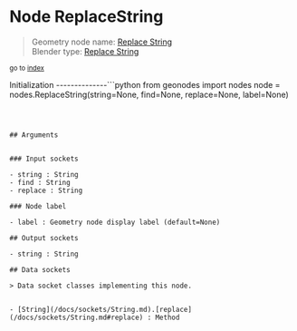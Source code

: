 
# Node ReplaceString

> Geometry node name: [Replace String](https://docs.blender.org/manual/en/latest/modeling/geometry_nodes/text/replace_string.html)<br>
  Blender type: [Replace String](https://docs.blender.org/api/current/bpy.types.FunctionNodeReplaceString.html)
  
<sub>go to [index](/docs/index.md)</sub>

Initialization
--------------```python
from geonodes import nodes
node = nodes.ReplaceString(string=None, find=None, replace=None, label=None)
```



## Arguments


### Input sockets

- string : String
- find : String
- replace : String

### Node label

- label : Geometry node display label (default=None)

## Output sockets

- string : String

## Data sockets

> Data socket classes implementing this node.
  
  
- [String](/docs/sockets/String.md).[replace](/docs/sockets/String.md#replace) : Method
  
